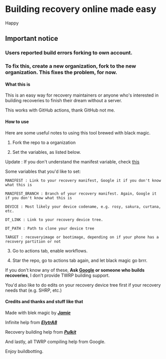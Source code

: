# Building recovery online made easy #
Happy
## Important notice ##
### Users reported build errors forking to own account. ###
### To fix this, create a new organization, fork to the new organization. This fixes the problem, for now.

#### What this is ####

This is an easy way for recovery maintainers or anyone who's interested in building recoveries to finish their dream without a server.

This works with GitHub actions, thank GitHub not me.

#### How to use ####

Here are some useful notes to using this tool brewed with black magic.

1. Fork the repo to a organization

2. Set the variables, as listed below.

Update : If you don't understand the manifest variable, check [this](https://github.com/Area69Lab/Recovery-builder/blob/master/guide.md)

Some variables that you'd like to set:

```MANIFEST : Link to your recovery manifest, Google it if you don't know what this is```

```MANIFEST_BRANCH : Branch of your recovery manifest. Again, Google it if you don't know what this is```

```DEVICE : Most likely your device codename, e.g. rosy, sakura, curtana, etc.```

```DT_LINK : Link to your recovery device tree.```

```DT_PATH : Path to clone your device tree ```

```TARGET : recoveryimage or bootimage, depending on if your phone has a recovery partition or not ```

3. Go to actions tab, enable workflows.

4. Star the repo, go to actions tab again, and let black magic go brrr.

If you don't know any of these, **Ask [Google](https://www.google.com) or someone who builds recoveries**, I don't provide TWRP building support.

You'd also like to do edits on your recovery device tree first if your recovery needs that (e.g. SHRP, etc.)

#### Credits and thanks and stuff like that ####

Made with blek magic by [***Jamie***](https://t.me/henloboi)

Infinite help from [***ElytrA8***](t.me/ElytrA8)

Recovery building help from [***Pulkit***](t.me/Pulkit077)

And lastly, all TWRP compiling help from Google.

Enjoy buildbotting.
